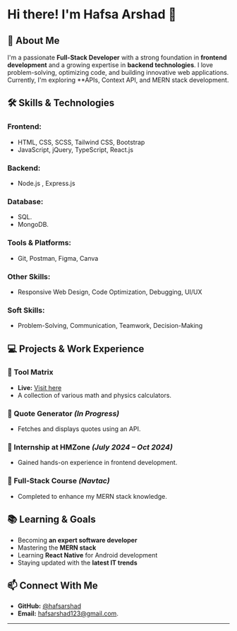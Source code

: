 # Hi there! I'm Hafsa Arshad 👋

## 🚀 About Me
I'm a passionate **Full-Stack Developer** with a strong foundation in **frontend development** and a growing expertise in **backend technologies**. I love problem-solving, optimizing code, and building innovative web applications. Currently, I'm exploring **APIs, Context API, and MERN stack development.

## 🛠 Skills & Technologies
### Frontend:
- HTML, CSS, SCSS, Tailwind CSS, Bootstrap
- JavaScript, jQuery, TypeScript, React.js
### Backend:
- Node.js , Express.js 
### Database:
- SQL.
- MongoDB.
### Tools & Platforms:
- Git, Postman, Figma, Canva
### Other Skills:
- Responsive Web Design, Code Optimization, Debugging, UI/UX
### Soft Skills:
- Problem-Solving, Communication, Teamwork, Decision-Making

## 💻 Projects & Work Experience
### 🔹 Tool Matrix
- **Live:** [Visit here](https://tool-matrix.vercel.app/)
- A collection of various math and physics calculators.
### 🔹 Quote Generator *(In Progress)*
- Fetches and displays quotes using an API.
  
### 🔹 Internship at HMZone *(July 2024 – Oct 2024)*
- Gained hands-on experience in frontend development.

### 🔹 Full-Stack Course *(Navtac)*
- Completed to enhance my MERN stack knowledge.

## 📚 Learning & Goals
- Becoming **an expert software developer**
- Mastering the **MERN stack**
- Learning **React Native** for Android development
- Staying updated with the **latest IT trends**

## 📫 Connect With Me
- **GitHub:** [@hafsarshad](https://github.com/hafsarshad)
- **Email:** [hafsarshad123@gmail.com](mailto:hafsarshad123@gmail.com).
---

